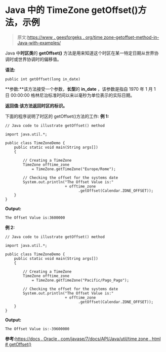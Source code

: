 # Java 中的 TimeZone getOffset()方法，示例

> 原文:[https://www . geesforgeks . org/time zone-getoffset-method-in-Java-with-examples/](https://www.geeksforgeeks.org/timezone-getoffset-method-in-java-with-examples/)

Java 中**时区类**的 **getOffset()** 方法是用来知道这个时区在某一特定日期从世界协调时或世界协调时的偏移值。

**语法:**

```
public int getOffset(long in_date)
```

**参数:**该方法接受一个参数，**长型**的 **in_date** ，该参数是指自 1970 年 1 月 1 日 00:00:00 格林尼治标准时间以来以毫秒为单位表示的实际日期。

**返回值:**该方法返回时区的**标识。**

下面的程序说明了时区的 getOffset()方法的工作:
**例 1:**

```
// Java code to illustrate getOffset() method

import java.util.*;

public class TimeZoneDemo {
    public static void main(String args[])
    {

        // Creating a TimeZone
        TimeZone offtime_zone
            = TimeZone.getTimeZone("Europe/Rome");

        // Checking the offset for the systems date
        System.out.println("The Offset Value is:"
                           + offtime_zone
                                 .getOffset(Calendar.ZONE_OFFSET));
    }
}
```

**Output:**

```
The Offset Value is:3600000

```

**例 2:**

```
// Java code to illustrate getOffset() method

import java.util.*;

public class TimeZoneDemo {
    public static void main(String args[])
    {

        // Creating a TimeZone
        TimeZone offtime_zone
            = TimeZone.getTimeZone("Pacific/Pago_Pago");

        // Checking the offset for the systems date
        System.out.println("The Offset Value is:"
                           + offtime_zone
                                 .getOffset(Calendar.ZONE_OFFSET));
    }
}
```

**Output:**

```
The Offset Value is:-39600000

```

**参考:**[https://docs . Oracle . com/javase/7/docs/API/Java/util/time zone . html # getOffset()](https://docs.oracle.com/javase/7/docs/api/java/util/TimeZone.html#getDSTSavings())